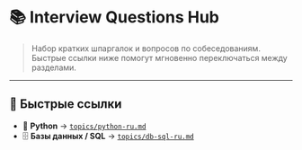 # 📚 Interview Questions Hub

> Набор кратких шпаргалок и вопросов по собеседованиям. Быстрые ссылки ниже помогут мгновенно переключаться между разделами.

---

## 🚀 Быстрые ссылки

- 🐍 **Python** → [`topics/python-ru.md`](topics/python-ru.md)
- 🗄️ **Базы данных / SQL** → [`topics/db-sql-ru.md`](topics/db-sql-ru.md)

